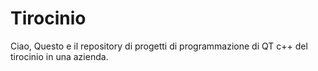 # Tirocinio

Ciao, Questo e il repository di progetti di programmazione di QT c++ del tirocinio in una azienda.
